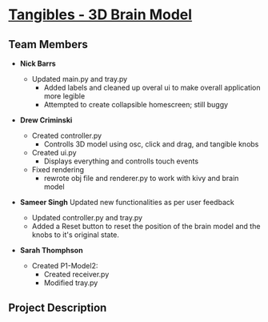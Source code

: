 # [Tangibles - 3D Brain Model](https://github.com/acrimin/tangibles)
## Team Members
* <b>Nick Barrs</b>
  * Updated main.py and tray.py
    * Added labels and cleaned up overal ui to make overall application more legible
    * Attempted to create collapsible homescreen; still
      buggy
* <b>Drew Criminski</b>
  * Created controller.py
    * Controlls 3D model using osc, click and drag, and tangible knobs
  * Created ui.py
    * Displays everything and controlls touch events
  * Fixed rendering
    * rewrote obj file and renderer.py to work with kivy and brain model
  
* <b>Sameer Singh</b>
     Updated new functionalities as per user feedback
     * Updated controller.py and tray.py
     * Added a Reset button to reset the position of the brain model and the knobs to it's original state.
* <b>Sarah Thomphson</b>
  * Created P1-Model2:
    * Created receiver.py
    * Modified tray.py

## Project Description
